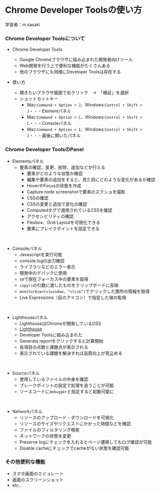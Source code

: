 # Chrome Developer Toolsの使い方

学習者：m.sasaki

### Chrome Developer Toolsについて
- Chrome Developer Tools
  - Google Chromeブラウザに組み込まれた開発者向けツール
  - Web開発を行う上で便利な機能がたくさんある
  - 他のブラウザにも同様にDeveloper Toolsは存在する

- 使い方
  - 開きたいブラウザ画面で右クリック　→　「検証」を選択
  - ショットカットキー
    - Mac:`Command + Option + J`、Windows:`Control + Shift + J`・・・Elementパネル
    - Mac:`Command + Option + C`、Windows:`Control + Shift + C`・・・Consoleパネル
    - Mac:`Command + Option + I`、Windows:`Control + Shift + I`・・・最後に開いたパネル


### Chrome Developer ToolsのPanel
- Elementsパネル
  - 要素の確認、変更、削除、追加などが行える
    - 要素がどのような状態か確認
    - 編集や要素の追加をすると、見た目にどのような変化があるか確認
    - HoverやFocusの状態を作成
    - Capture node screenshotで要素のスクショを撮影
    - CSSの確認
    - CSSの変更と追加で変化の確認
    - Computedタグで適用されているCSSを確認
    - アクセシビリティの確認
    - Flexbox、Grid Layoutを可視化できる
    - 要素にブレイクポイントを設定できる

<br>

- Consoleパネル
  - Javascriptを実行可能
  - console.logの出力確認
  - ライブラリなどのエラー表示
  - 開発中のデバックに使用
  - `$0`で現在フォーカス中の要素を取得
  - `copy()`の引数に渡したものをクリップボードに反映
  - `monitorEvents(window, "click")`でクリックした箇所の情報を取得
  - Live Expressions（目のアイコン）で指定した値の監視

<br>

- Lighthouseパネル
  - LighthouseはChromeが開発しているOSS
  - [Lighthouse](https://github.com/GoogleChrome/lighthouse)
  - Developer Toolsに組み込まれた
  - Generate reportをクリックすると計算開始
  - 各項目の点数と課題点が表示される
  - 表示されている課題を解決すれば品質向上が見込める

<br>

- Sourceパネル
  - 使用しているファイルの中身を確認
  - ブレークポイントの設定で処理を追うことが可能
  - ソースコードに`debugger`と指定すると起動可能に

<br>

- Networkパネル
  - リソースのアップロード・ダウンロードを可視化
  - リソースのサイズやリクエストにかかった時間などを確認
  - ファイルのフィルタリング検索
  - ネットワークの状態を変更
  - Preserve logにチェックを入れるとページ遷移してもログ確認が可能
  - Disable cacheにチェックでcacheがない状態を確認可能


### その他便利な機能

- スマホ画面のエミュレート
- 画面のスクリーンショット
- etc...